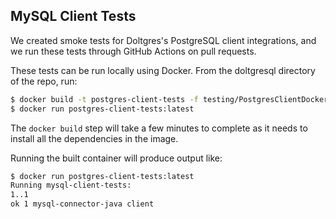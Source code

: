 ## MySQL Client Tests
We created smoke tests for Doltgres's PostgreSQL client integrations, and we run these tests through GitHub Actions
on pull requests.

These tests can be run locally using Docker. From the doltgresql directory of the repo, run:

```bash
$ docker build -t postgres-client-tests -f testing/PostgresClientDockerfile .
$ docker run postgres-client-tests:latest
```

The `docker build` step will take a few minutes to complete as it needs to install all the dependencies in the image.

Running the built container will produce output like:
```bash
$ docker run postgres-client-tests:latest                                 
Running mysql-client-tests:
1..1
ok 1 mysql-connector-java client
```
